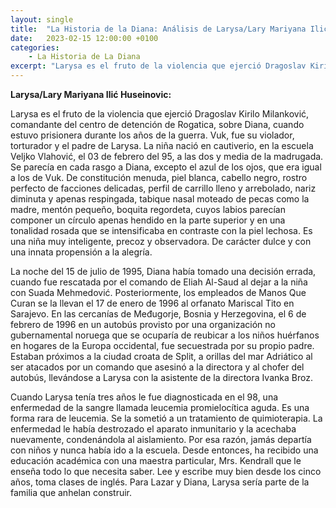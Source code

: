```yaml
---
layout: single
title:  "La Historia de la Diana: Análisis de Larysa/Lary Mariyana Ilić Huseinovic"
date:   2023-02-15 12:00:00 +0100
categories: 
    - La Historia de La Diana
excerpt: "Larysa es el fruto de la violencia que ejerció Dragoslav Kirilo Milanković, comandante del centro de detención de Rogatica sobre Diana, cuando estuvo prisionera durante los años de la guerra."
---
```

**Larysa/Lary Mariyana Ilić Huseinovic:**

Larysa es el fruto de la violencia que ejerció Dragoslav Kirilo
Milanković, comandante del centro de detención de Rogatica, sobre Diana,
cuando estuvo prisionera durante los años de la guerra. Vuk, fue su
violador, torturador y el padre de Larysa. La niña nació en cautiverio,
en la escuela Veljko Vlahović, el 03 de febrero del 95, a las dos y
media de la madrugada. Se parecía en cada rasgo a Diana, excepto el azul
de los ojos, que era igual a los de Vuk. De constitución menuda, piel
blanca, cabello negro, rostro perfecto de facciones delicadas, perfil de
carrillo lleno y arrebolado, nariz diminuta y apenas respingada, tabique
nasal moteado de pecas como la madre, mentón pequeño, boquita regordeta,
cuyos labios parecían componer un círculo apenas hendido en la parte
superior y en una tonalidad rosada que se intensificaba en contraste con
la piel lechosa. Es una niña muy inteligente, precoz y observadora. De
carácter dulce y con una innata propensión a la alegría.

La noche del 15 de julio de 1995, Diana había tomado una decisión
errada, cuando fue rescatada por el comando de Eliah Al-Saud al dejar a
la niña con Suada Mehmedović. Posteriormente, los empleados de Manos Que
Curan se la llevan el 17 de enero de 1996 al orfanato Mariscal Tito en
Sarajevo. En las cercanías de Međugorje, Bosnia y Herzegovina, el 6 de
febrero de 1996 en un autobús provisto por una organización no
gubernamental noruega que se ocuparía de reubicar a los niños huérfanos
en hogares de la Europa occidental, fue secuestrada por su propio padre.
Estaban próximos a la ciudad croata de Split, a orillas del mar
Adriático al ser atacados por un comando que asesinó a la directora y al
chofer del autobús, llevándose a Larysa con la asistente de la directora
Ivanka Broz.

Cuando Larysa tenía tres años le fue diagnosticada en el 98, una
enfermedad de la sangre llamada leucemia promielocítica aguda. Es una
forma rara de leucemia. Se la sometió a un tratamiento de quimioterapia.
La enfermedad le había destrozado el aparato inmunitario y la acechaba
nuevamente, condenándola al aislamiento. Por esa razón, jamás departía
con niños y nunca había ido a la escuela. Desde entonces, ha recibido
una educación académica con una maestra particular, Mrs. Kendrall que le
enseña todo lo que necesita saber. Lee y escribe muy bien desde los
cinco años, toma clases de inglés. Para Lazar y Diana, Larysa sería
parte de la familia que anhelan construir.
